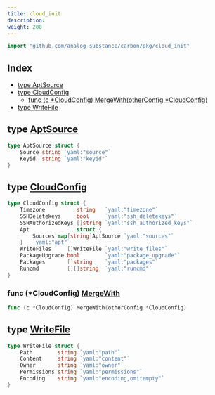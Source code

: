 ```yaml
---
title: cloud_init
description: 
weight: 200
---
```



```go
import "github.com/analog-substance/carbon/pkg/cloud_init"
```

## Index

- [type AptSource](<#AptSource>)
- [type CloudConfig](<#CloudConfig>)
  - [func \(c \*CloudConfig\) MergeWith\(otherConfig \*CloudConfig\)](<#CloudConfig.MergeWith>)
- [type WriteFile](<#WriteFile>)


<a name="AptSource"></a>
## type [AptSource](<https://github.com/analog-substance/carbon/blob/main/pkg/cloud_init/main.go#L3-L6>)



```go
type AptSource struct {
    Source string `yaml:"source"`
    Keyid  string `yaml:"keyid"`
}
```

<a name="CloudConfig"></a>
## type [CloudConfig](<https://github.com/analog-substance/carbon/blob/main/pkg/cloud_init/main.go#L16-L27>)



```go
type CloudConfig struct {
    Timezone          string   `yaml:"timezone"`
    SSHDeletekeys     bool     `yaml:"ssh_deletekeys"`
    SSHAuthorizedKeys []string `yaml:"ssh_authorized_keys"`
    Apt               struct {
        Sources map[string]AptSource `yaml:"sources"`
    }   `yaml:"apt"`
    WriteFiles     []WriteFile `yaml:"write_files"`
    PackageUpgrade bool        `yaml:"package_upgrade"`
    Packages       []string    `yaml:"packages"`
    Runcmd         [][]string  `yaml:"runcmd"`
}
```

<a name="CloudConfig.MergeWith"></a>
### func \(\*CloudConfig\) [MergeWith](<https://github.com/analog-substance/carbon/blob/main/pkg/cloud_init/main.go#L29>)

```go
func (c *CloudConfig) MergeWith(otherConfig *CloudConfig)
```



<a name="WriteFile"></a>
## type [WriteFile](<https://github.com/analog-substance/carbon/blob/main/pkg/cloud_init/main.go#L8-L14>)



```go
type WriteFile struct {
    Path        string `yaml:"path"`
    Content     string `yaml:"content"`
    Owner       string `yaml:"owner"`
    Permissions string `yaml:"permissions"`
    Encoding    string `yaml:"encoding,omitempty"`
}
```

